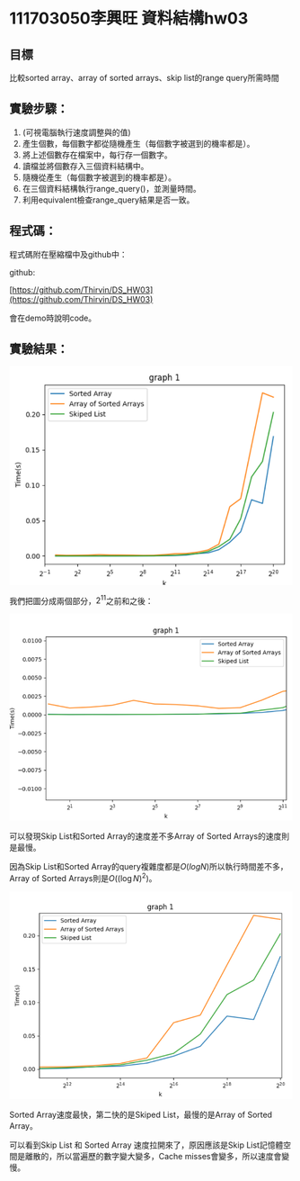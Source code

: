 # 111703050李興旺 資料結構hw03

## **目標**

比較sorted array、array of sorted arrays、skip list的range query所需時間

## **實驗步驟：**

1. (可視電腦執行速度調整與的值)
2. 產生個數，每個數字都從隨機產生（每個數字被選到的機率都是）。
3. 將上述個數存在檔案中，每行存一個數字。
4. 讀檔並將個數存入三個資料結構中。
5. 隨機從產生（每個數字被選到的機率都是）。
6. 在三個資料結構執行range_query()，並測量時間。
7. 利用equivalent檢查range_query結果是否一致。

## 程式碼：

程式碼附在壓縮檔中及github中：

github:

[https://github.com/Thirvin/DS_HW03](https://github.com/Thirvin/DS_HW03)

會在demo時說明code。

## 實驗結果：

![Untitled](readme/Untitled.png)

我們把圖分成兩個部分，$2^{11}$之前和之後：

![Untitled](readme/Untitled%201.png)

可以發現Skip List和Sorted Array的速度差不多Array of Sorted Arrays的速度則是最慢。

因為Skip List和Sorted Array的query複雜度都是$O(logN)$所以執行時間差不多，Array of Sorted Arrays則是$O((\log N)^2)$。

![Untitled](readme/Untitled%202.png)

Sorted Array速度最快，第二快的是Skiped List，最慢的是Array of Sorted Array。

可以看到Skip List 和 Sorted Array 速度拉開來了，原因應該是Skip List記憶體空間是離散的，所以當遍歷的數字變大變多，Cache misses會變多，所以速度會變慢。
